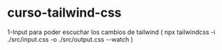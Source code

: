 # curso-tailwind-css

1-Input para poder escuchar los cambios de tailwind ( npx tailwindcss -i ./src/input.css -o ./src/output.css --watch )
